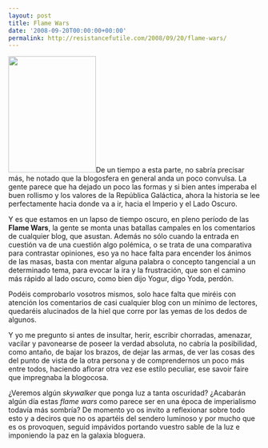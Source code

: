 ```yaml
---
layout: post
title: Flame Wars
date: '2008-09-20T00:00:00+00:00'
permalink: http://resistancefutile.com/2008/09/20/flame-wars/
---
```

<img src="http://resistancefutile.com/wp-content/zz597b039f.jpg" alt="" title="clone WP" width="175" height="233" class="derecha" />De un tiempo a esta parte, no sabría precisar más, he notado que la blogosfera en general anda un poco convulsa. La gente parece que ha dejado un poco las formas y si bien antes imperaba el buen rollismo y los valores de la República Galáctica, ahora la historia se lee perfectamente hacia donde va a ir, hacia el Imperio y el Lado Oscuro. 

Y es que estamos en un lapso de tiempo oscuro, en pleno período de las <strong>Flame Wars</strong>, la gente se monta unas batallas campales en los comentarios de cualquier blog, que asustan. Además no sólo cuando la entrada en cuestión va de una cuestión algo polémica, o se trata de una comparativa para contrastar opiniones, eso ya no hace falta para encender los ánimos de las masas, basta con mentar alguna palabra o concepto tangencial a un determinado tema, para evocar la ira y la frustración, que son el camino más rápido al lado oscuro, como bien dijo Yogur, digo Yoda, perdón. 

Podéis comprobarlo vosotros mismos, solo hace falta que miréis con atención los comentarios de casi cualquier blog con un mínimo de lectores, quedaréis alucinados de la hiel que corre por las yemas de los dedos de algunos. 

Y yo me pregunto si antes de insultar, herir, escribir chorradas, amenazar, vacilar y pavonearse de poseer la verdad absoluta, no cabría la posibilidad, como antaño, de bajar los brazos, de dejar las armas, de ver las cosas des del punto de vista de la otra persona y de comprendernos un poco más entre todos, haciendo aflorar otra vez ese estilo peculiar, ese savoir faire que impregnaba la blogocosa. 

¿Veremos algún <em>skywalker</em> que ponga luz a tanta oscuridad? ¿Acabarán algún día estas <em>flame wars</em> como parece ser en una época de imperialismo todavía más sombría? De momento yo os invito a reflexionar sobre todo esto y a deciros que no os apartéis del sendero luminoso y por mucho que es os provoquen, seguid impávidos portando vuestro sable de la luz e imponiendo la paz en la galaxia bloguera.
